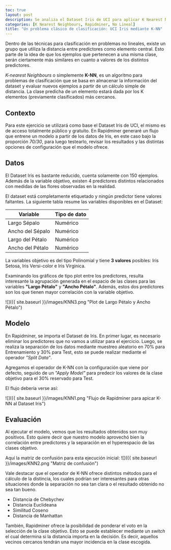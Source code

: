 ```yaml
---
toc: true
layout: post
description: Se analiza el Dataset Iris de UCI para aplicar K Nearest Neighbours.
categories: [K Nearest Neighbours, Rapidminer, No Lineal]
title: "Un problema clásico de clasificación: UCI Iris mediante K-NN"
---
```


Dentro de las técnicas para clasificación en problemas no lineales, existe un grupo que utiliza la distancia entre predictores como elemento central. Esto parte de la idea de que los ejemplos que pertenecen a una misma clase, serán ciertamente más similares en cuanto a valores de los distintos predictores.

_K-nearest Neighbours_ o simplemente __K-NN__, es un algoritmo para problemas de clasificación que se basa en almacenar la información del dataset y evaluar nuevos ejemplos a partir de un cálculo simple de distancia. La clase predicha de un elemento estará dada por los K elementos (previamente clasificados) más cercanos.

## Contexto

Para este ejercicio se utilizará como base el Dataset Iris de UCI, el mismo es de acceso totalmente público y gratuito. En Rapidminer generaré un flujo que entrene un modelo a partir de los datos de Iris, en este caso bajo la proporción _70/30_, para luego testearlo, revisar los resultados y las distintas opciones de configuración que el modelo ofrece.

## Datos

El Dataset Iris es bastante reducido, cuenta solamente con 150 ejemplos. Además de la variable objetivo, existen 4 predictores distintos relacionados con medidas de las flores observadas en la realidad.

El dataset está completamente etiquetado y ningún predictor tiene valores faltantes. La siguiente tabla resume las variables disponibles en el Dataset:

| Variable         	| Tipo de dato 	|
|------------------	|--------------	|
| Largo Sépalo     	| Numérico     	|
| Ancho del Sépalo 	| Numérico     	|
| Largo del Pétalo 	| Numérico     	|
| Ancho del Pétalo 	| Numérico     	|

La variables objetivo es del tipo Polinomial y tiene __3 valores__ posibles: Iris Setosa, Iris Versi-color e Iris Virginica.

Examinando los gráficos de tipo plot entre los predictores, resulta interesante la agrupación generada en el espacio de las clases para las variables __"Largo Pétalo"__ y __"Ancho Pétalo"__. Además, estos dos predictores son los que tienen mayor correlación con la variable objetivo.

![]({{ site.baseurl }}/images/KNN3.png "Plot de Largo Pétalo y Ancho Pétalo")

## Modelo

En Rapidminer, se importa el Dataset de Iris. En primer lugar, es necesario eliminar los predictores que no vamos a utilizar para el ejercicio. Luego, se realiza la separación de los datos mediante muestreo aleatorio en 70% para Entrenamiento y 30% para Test, esto se puede realizar mediante el operador _"Split Data"_.

Agregamos el operador de K-NN con la configuración que viene por defecto, seguido de un _"Apply Model"_ para predecir los valores de la clase objetivo para el 30% reservado para Test.

El flujo debería verse así:

![]({{ site.baseurl }}/images/KNN1.png "Flujo de Rapidminer para apicar K-NN al Dataset Iris")

## Evaluación

Al ejecutar el modelo, vemos que los resultados obtenidos son muy positivos. Esto quiere decir que nuestro modelo aprovechó bien la correlación entre predictores y la separación en el hyperespacio de las clases objetivo.

Aquí la matriz de confusión para esta ejecución inicial:
![]({{ site.baseurl }}/images/KNN2.png "Matriz de confusión")

Vale destacar que el operador de K-NN ofrece distintos métodos para el cálculo de la distincia, los cuales podrían ser interesantes para otras situaciones donde la separación no sea tan clara o el resultado obtenido no sea tan bueno.


 - Distancia de Chebychev
 - Distancia Euclideana
 - Similitud Coseno
 - Distancia de Manhattan

También, Rapidminer ofrece la posibilidad de ponderar el voto en la selección de la clase objetivo. Esto se puede establecer mediante un _switch_ el cual determina si la distancia importa en la decisión. Es decir, aquellos vecinos cercanos tendrán una mayor incidencia en la clase escogida.
